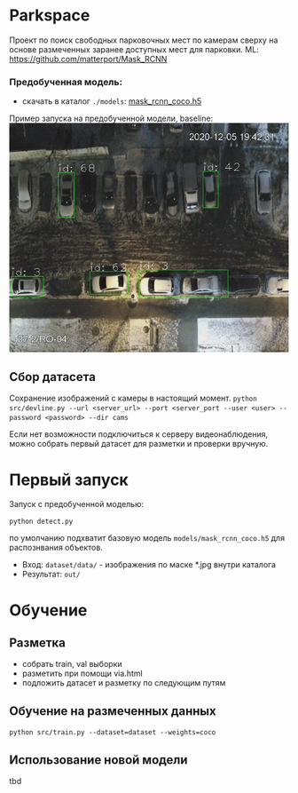 # Parkspace

Проект по поиск свободных парковочных мест по камерам сверху на основе размеченных заранее доступных мест для парковки.
ML: https://github.com/matterport/Mask_RCNN

### Предобученная модель: 
- скачать в каталог `./models`: [mask_rcnn_coco.h5](https://github.com/matterport/Mask_RCNN/releases/download/v2.0/mask_rcnn_coco.h5)

Пример запуска на предобученной модели, baseline:
![baseline](samples/sample_img_maskrcnn_detect_baseline.jpg)

## Сбор датасета

Сохранение изображений с камеры в настоящий момент.
```python src/devline.py --url <server_url> --port <server_port --user <user> --password <password> --dir cams```

Если нет возможности подключиться к серверу видеонаблюдения, можно собрать первый датасет для разметки и проверки вручную.

# Первый запуск

Запуск с предобученной моделью:

```
python detect.py
```

по умолчанию подхватит базовую модель `models/mask_rcnn_coco.h5` для распознвания объектов.
- Вход: `dataset/data/` - изображения по маске *.jpg внутри каталога 
- Результат: `out/`


# Обучение

## Разметка
- собрать train, val выборки
- разметить при помощи via.html
- подложить датасет и разметку по следующим путям

## Обучение на размеченных данных
```
python src/train.py --dataset=dataset --weights=coco
```

## Использование новой модели

tbd


[link]: http://www.ya.ru

[test]: http://ya.ru